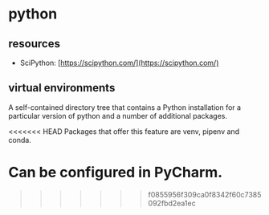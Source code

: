 # python

## resources

* SciPython: [https://scipython.com/](https://scipython.com/)

## virtual environments

A self-contained directory tree that contains a Python installation for a particular version of python and a number of additional packages.

<<<<<<< HEAD
Packages that offer this feature are venv, pipenv and conda.

Can be configured in PyCharm.
=======
>>>>>>> f0855956f309ca0f8342f60c7385092fbd2ea1ec
